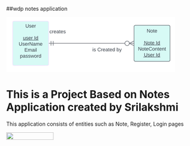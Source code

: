 ##wdp notes application

![notes application](./public/images/ER.png)
<h1> This is a Project Based on Notes Application created by Srilakshmi</h1>
<p>This application consists of entities such as Note, Register, Login pages</p>

<img src="url" width="50%" height="50%">
